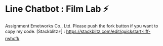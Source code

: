 # Line Chatbot : Film Lab ⚡️ 
Assignment Emetworks Co., Ltd.
Please push the fork button if ypu want to copy my code.
[Stackblitz⚡️] : https://stackblitz.com/edit/quickstart-liff-rwhcfk
